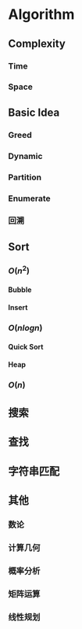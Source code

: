 # Algorithm

## Complexity

### Time

### Space



## Basic Idea

### Greed

### Dynamic

### Partition

### Enumerate

### 回溯



## Sort

### $O(n^2)$

#### Bubble

#### Insert



### $O(nlogn)$

#### Quick Sort

#### Heap

### $O(n)$



## 搜索



## 查找

## 字符串匹配

## 其他

### 数论

### 计算几何

### 概率分析

### 矩阵运算

### 线性规划